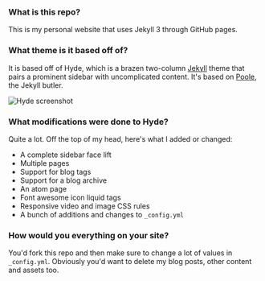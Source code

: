 ### What is this repo?

This is my personal website that uses Jekyll 3 through GitHub pages.

### What theme is it based off of?

It is based off of Hyde, which is a brazen two-column [Jekyll](http://jekyllrb.com)
theme that pairs a prominent sidebar with uncomplicated content. It's based on
[Poole](http://getpoole.com), the Jekyll butler.

![Hyde screenshot](https://f.cloud.github.com/assets/98681/1831228/42af6c6a-7384-11e3-98fb-e0b923ee0468.png)

### What modifications were done to Hyde?

Quite a lot. Off the top of my head, here's what I added or changed:

- A complete sidebar face lift
- Multiple pages
- Support for blog tags
- Support for a blog archive
- An atom page
- Font awesome icon liquid tags
- Responsive video and image CSS rules
- A bunch of additions and changes to `_config.yml`

### How would you everything on your site?

You'd fork this repo and then make sure to change a lot of values in `_config.yml`.
Obviously you'd want to delete my blog posts, other content and assets too.
